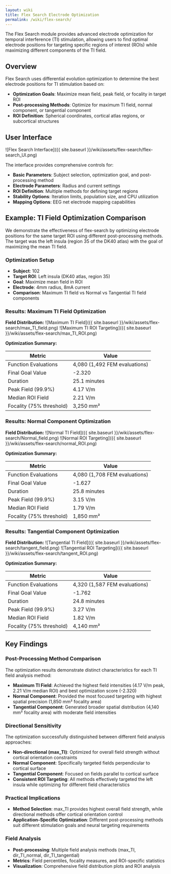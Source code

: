 ```yaml
---
layout: wiki
title: Flex Search Electrode Optimization
permalink: /wiki/flex-search/
---
```


The Flex Search module provides advanced electrode optimization for temporal interference (TI) stimulation, allowing users to find optimal electrode positions for targeting specific regions of interest (ROIs) while maximizing different components of the TI field.

## Overview

Flex Search uses differential evolution optimization to determine the best electrode positions for TI stimulation based on:
- **Optimization Goals**: Maximize mean field, peak field, or focality in target ROI
- **Post-processing Methods**: Optimize for maximum TI field, normal component, or tangential component
- **ROI Definition**: Spherical coordinates, cortical atlas regions, or subcortical structures

## User Interface

![Flex Search Interface]({{ site.baseurl }}/wiki/assets/flex-search/flex-search_UI.png)

The interface provides comprehensive controls for:
- **Basic Parameters**: Subject selection, optimization goal, and post-processing method
- **Electrode Parameters**: Radius and current settings
- **ROI Definition**: Multiple methods for defining target regions
- **Stability Options**: Iteration limits, population size, and CPU utilization
- **Mapping Options**: EEG net electrode mapping capabilities

## Example: TI Field Optimization Comparison

We demonstrate the effectiveness of flex-search by optimizing electrode positions for the same target ROI using different post-processing methods. The target was the left insula (region 35 of the DK40 atlas) with the goal of maximizing the mean TI field.

### Optimization Setup
- **Subject**: 102
- **Target ROI**: Left insula (DK40 atlas, region 35)
- **Goal**: Maximize mean field in ROI
- **Electrode**: 4mm radius, 8mA current
- **Comparison**: Maximum TI field vs Normal vs Tangential TI field components

### Results: Maximum TI Field Optimization

**Field Distribution:**
![Maximum TI Field]({{ site.baseurl }}/wiki/assets/flex-search/max_TI_field.png)
![Maximum TI ROI Targeting]({{ site.baseurl }}/wiki/assets/flex-search/max_TI_ROI.png)

**Optimization Summary:**

| Metric | Value |
|--------|--------|
| Function Evaluations | 4,080 (1,492 FEM evaluations) |
| Final Goal Value | -2.320 |
| Duration | 25.1 minutes |
| Peak Field (99.9%) | 4.17 V/m |
| Median ROI Field | 2.21 V/m |
| Focality (75% threshold) | 3,250 mm² |

### Results: Normal Component Optimization

**Field Distribution:**
![Normal TI Field]({{ site.baseurl }}/wiki/assets/flex-search/Normal_field.png)
![Normal ROI Targeting]({{ site.baseurl }}/wiki/assets/flex-search/normal_ROI.png)

**Optimization Summary:**

| Metric | Value |
|--------|--------|
| Function Evaluations | 4,080 (1,708 FEM evaluations) |
| Final Goal Value | -1.627 |
| Duration | 25.8 minutes |
| Peak Field (99.9%) | 3.15 V/m |
| Median ROI Field | 1.79 V/m |
| Focality (75% threshold) | 1,850 mm² |

### Results: Tangential Component Optimization

**Field Distribution:**
![Tangential TI Field]({{ site.baseurl }}/wiki/assets/flex-search/tangent_field.png)
![Tangential ROI Targeting]({{ site.baseurl }}/wiki/assets/flex-search/tangent_ROI.png)

**Optimization Summary:**

| Metric | Value |
|--------|--------|
| Function Evaluations | 4,320 (1,587 FEM evaluations) |
| Final Goal Value | -1.762 |
| Duration | 24.8 minutes |
| Peak Field (99.9%) | 3.27 V/m |
| Median ROI Field | 1.82 V/m |
| Focality (75% threshold) | 4,140 mm² |

## Key Findings

### Post-Processing Method Comparison
The optimization results demonstrate distinct characteristics for each TI field analysis method:

- **Maximum TI Field**: Achieved the highest field intensities (4.17 V/m peak, 2.21 V/m median ROI) and best optimization score (-2.320)
- **Normal Component**: Provided the most focused targeting with highest spatial precision (1,850 mm² focality area)
- **Tangential Component**: Generated broader spatial distribution (4,140 mm² focality area) with moderate field intensities

### Directional Sensitivity
The optimization successfully distinguished between different field analysis approaches:
- **Non-directional (max_TI)**: Optimized for overall field strength without cortical orientation constraints
- **Normal Component**: Specifically targeted fields perpendicular to cortical surface
- **Tangential Component**: Focused on fields parallel to cortical surface
- **Consistent ROI Targeting**: All methods effectively targeted the left insula while optimizing for different field characteristics

### Practical Implications
- **Method Selection**: max_TI provides highest overall field strength, while directional methods offer cortical orientation control
- **Application-Specific Optimization**: Different post-processing methods suit different stimulation goals and neural targeting requirements

### Field Analysis
- **Post-processing**: Multiple field analysis methods (max_TI, dir_TI_normal, dir_TI_tangential)
- **Metrics**: Field percentiles, focality measures, and ROI-specific statistics
- **Visualization**: Comprehensive field distribution plots and ROI analysis

